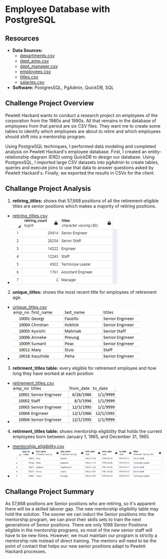 # Employee Database with PostgreSQL
## Resources

- **Data Sources:** 
  - [departments.csv](Resources/departments.csv)
  - [dept_emp.csv](Resources/dept_emp.csv)
  - [dept_manager.csv](Resources/dept_manager.csv)
  - [employees.csv](Resources/employees.csv)
  - [titles.csv](Resources/titles.csv)
  - [salaries.csv](Resources/salaries.csv)
- **Software:** PostgresSQL, PgAdmin, QuickDB, SQL

## Challenge Project Overview 


Pewlett Hackard wants to conduct a research project on employees of the corporation from the 1980s and 1990s. All that remains in the database of employees from that period are six CSV files. They want me to create some tables to identify which employees are about to retire and which employees should shift into a mentorship program.

Using PostgreSQL techniques, I performed data modeling and completed analysis on Pewlett Hackard's employee database. First, I created an entity-relationship diagram (ERD) using QuickDB to design our database. Using PostgresSQL, I imported large CSV datasets into pgAdmin to create tables, queries and execute joins to use that data to answer questions asked by Pewlett Hackard's. Finally, we exported the results in CSVs for the client.

## Challange Project Analysis
1) **retiring_titles:** shows that 57,668 positions of all the retirement-eligible titles are senior positions which makes a majority of retiring positions. 
  - [retiring_titles.csv](retiring_titles.csv)
  - ![retiring_titles table](Images/Fig1.PNG)
2) **unique_titles:** shows the most recent title for employees of retirement age.
  - [unique_titles.csv](unique_titles.csv)
  - ![unique_titles table](Images/Fig2.PNG)
3) **retirment_titles table:** every eligible for retirement employee and how long they have worked at each position
  - [retirement_titles.csv](retirement_titles.csv)
  - ![retirment_titles table](Images/Fig3.PNG)
4) **retirment_titles table:** shows mentorship eligibility that holds the current employees born between January 1, 1965, and December 31, 1965.
  - [mentorship_eligibility.csv](mentorship_eligibility.csvv)
  - ![mentorship_eligibilitytable](Images/Fig4.PNG)

## Challange Project Summary
As 57,668 positions are Senior positions who are retiring, so it's apparent there will be a skilled laborer gap. The new mentorship eligibility table may hold the solution. The sooner we can induct the Senior positions into the mentorship program, we can pivot their skills sets to train the next generations of Senior positions. There are only 1098 Senior Positions eligible in the mentorship programs, so most of the new senior staff will have to be new hires. However, we must maintain our program is strictly a mentorship role instead of direct training. The mentors will need to be the point of contact that helps our new senior positions adapt to Pewlett Hackard processes. 
